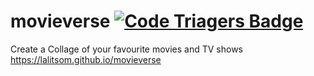 # movieverse [![Code Triagers Badge](https://www.codetriage.com/lalitsom/movieverse/badges/users.svg)](https://www.codetriage.com/lalitsom/movieverse)
Create a Collage of your favourite movies and TV shows https://lalitsom.github.io/movieverse
